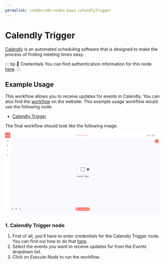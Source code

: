 ```yaml
---
permalink: /nodes/n8n-nodes-base.calendlyTrigger
---
```


# Calendly Trigger

[Calendly](https://calendly.com/) is an automated scheduling software that is designed to make the process of finding meeting times easy.

::: tip 🔑 Credentials
You can find authentication information for this node [here](../../../credentials/Calendly/README.md).
:::


## Example Usage

This workflow allows you to receive updates for events in Calendly. You can also find the [workflow](https://n8n.io/workflows/540) on the website. This example usage workflow would use the following node.
- [Calendly Trigger]()

The final workflow should look like the following image.

![A workflow with the Calendly Trigger node](./workflow.png)


### 1. Calendly Trigger node

1. First of all, you'll have to enter credentials for the Calendly Trigger node. You can find out how to do that [here](../../../credentials/Calendly/README.md).
2. Select the events you want to receive updates for from the *Events* dropdown list.
3. Click on *Execute Node* to run the workflow.
